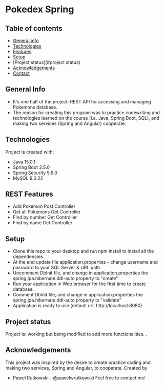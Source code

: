 # Pokedex Spring
## Table of contents
* [General info](#general-info)
* [Technologies](#technologies)
* [Features](#features)
* [Setup](#setup)
* [Project status](#project status)
* [Acknowledgements](#acknowledgements)
* [Contact](*contact)
## General Info
- It's one half of the project: REST API for accessing and managing Pokemons database.
- The reason for creating this program was to practice codewriting and technologies learned on the course (i.a. Java, Spring Boot, SQL), and making two services (Spring and Angular) cooperate.
## Technologies
Project is created with:
- Java 15.0.1
- Spring Boot 2.5.0
- Spring Security 5.5.0
- MySQL 8.0.22
## REST Features
- Add Pokemon Post Controller
- Get all Pokemons Get Controller
- Find by number Get Controller
- Find by name Get Controller
## Setup
- Clone this repo to your desktop and run npm install to install all the dependencies.
- At the end update file application.properties - change username and password to your SQL Server & URL path
- Uncomment DbInit file, and change in application.properties the spring.jpa.hibernate.ddl-auto property to "create"
- Run your application in Web browser for the first time to create database.
- Comment DbInit file, and change in application.properties the spring.jpa.hibernate.ddl-auto property to "validate"
- Application is ready to use (default url: http://localhost:8080)
## Project status
Project is: working but being modified to add more functionalities. .
## Acknowledgements
This project was inspired by the desire to create practice coding and making two services, Spring and Angular, to cooperate.
Created by
- Paweł Rutkowski - @pawelwrutkowski
Feel free to contact me!
